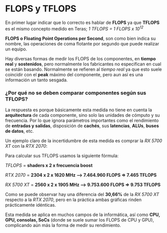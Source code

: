 # FLOPS y TFLOPS

En primer lugar indicar que lo correcto es hablar de **FLOPS** ya que **TFLOPS** es el mismo concepto medido en Teras; *1 TFLOPS = 1 FLOPS x 10<sup>12</sup>*



**FLOPS o Floating  Point Operations per Second**, son como bien indica su nombre,  las operaciones de coma flotante por segundo que puede realizar un equipo.

Hay diversas formas de medir los FLOPS de los componentes, en **tiempo real** y **sostenidos**, pero normalmente los fabricantes no especifican en cual se están basando. Normalmente se refieren al *tiempo real* ya que esto suele coincidir con el  **peak** máximo del componente, pero aun así es una información un tanto sesgada.

### ¿Por qué no se deben comparar componentes según sus TFLOPS?

La respuesta es porque básicamente esta medida no tiene en cuenta la **arquitectura** de cada componente, sino solo las unidades de cómputo y su frecuencia. Por lo que ignora parámetros importantes como el rendimiento de **entradas y salidas**, disposición de **cachés**, sus **latencias**, **ALUs**, **buses de datos**, etc.

Un ejemplo claro de la incertidumbre de esta medida es comprar la *RX 5700 XT* con la *RTX 2070*:

Para calcular sus TFLOPS usamos la siguiente fórmula:

*TFLOPS* = **shaders x 2 x frecuencia boost**

*RTX 2070* = **2304 x 2 x 1620 MHz --> 7.464.960 FLOPS => 7.465 TFLOPS**

*RX 5700 XT* = **2560 x 2 x 1905 MHz --> 9.753.600 FLOPS => 9.753 TFLOPS**

Como se puede observar hay una diferencia del **30,66%** de la *RX 5700 XT* respecto a la *RTX 2070*, pero en la práctica ambas gráficas rinden prácticamente idénticas.

Esta medida se aplica en muchos campos de la informática, así como **CPU, GPU, consolas, SoCs** (donde se suele sumar los  FLOPS de CPU y GPU), complicando aún más la forma de medir su rendimiento.